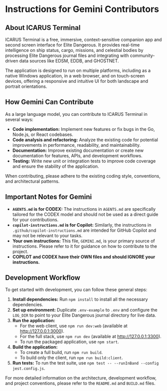 # Instructions for Gemini Contributors

## About ICARUS Terminal

ICARUS Terminal is a free, immersive, context-sensitive companion app and second screen interface for Elite Dangerous. It provides real-time intelligence on ship status, cargo, missions, and celestial bodies by processing Elite Dangerous journal files and integrating with community-driven data sources like EDSM, EDDB, and GHOSTNET.

The application is designed to run on multiple platforms, including as a native Windows application, in a web browser, and on touch-screen devices, offering a responsive and intuitive UI for both landscape and portrait orientations.

## How Gemini Can Contribute

As a large language model, you can contribute to ICARUS Terminal in several ways:

*   **Code implementation:** Implement new features or fix bugs in the Go, Node.js, or React codebases.
*   **Code analysis and refactoring:** Analyze the existing code for potential improvements in performance, readability, and maintainability.
*   **Documentation:** Improve existing documentation or create new documentation for features, APIs, and development workflows.
*   **Testing:** Write new unit or integration tests to improve code coverage and ensure the stability of the application.

When contributing, please adhere to the existing coding style, conventions, and architectural patterns.

## Important Notes for Gemini

*   **`AGENTS.md` is for CODEX:** The instructions in `AGENTS.md` are specifically tailored for the CODEX model and should not be used as a direct guide for your contributions.
*   **`copilot-instructions.md` is for Copilot:** Similarly, the instructions in `.github/copilot-instructions.md` are intended for GitHub Copilot and may not be relevant to your tasks.
*   **Your own instructions:** This file, `GEMINI.md`, is your primary source of instructions. Please refer to it for guidance on how to contribute to the project.
*   **COPILOT and CODEX have their OWN files and should IGNORE your instructions.**

## Development Workflow

To get started with development, you can follow these general steps:

1.  **Install dependencies:** Run `npm install` to install all the necessary dependencies.
2.  **Set up environment:** Duplicate `.env-example` to `.env` and configure the `LOG_DIR` to point to your Elite Dangerous journal directory for live data.
3.  **Run the application:**
    *   For the web client, use `npm run dev:web` (available at http://127.0.0.1:3000).
    *   For the full stack, use `npm run dev` (available at http://127.0.0.1:3300).
    *   To run the packaged application, use `npm start`.
4.  **Build the application:**
    *   To create a full build, run `npm run build`.
    *   To build only the client, run `npm run build:client`.
5.  **Run tests:** To run the test suite, use `npm test -- --runInBand --config jest.config.js`.

For more detailed information on the architecture, development workflow, and project conventions, please refer to the `README.md` and `BUILD.md` files.
